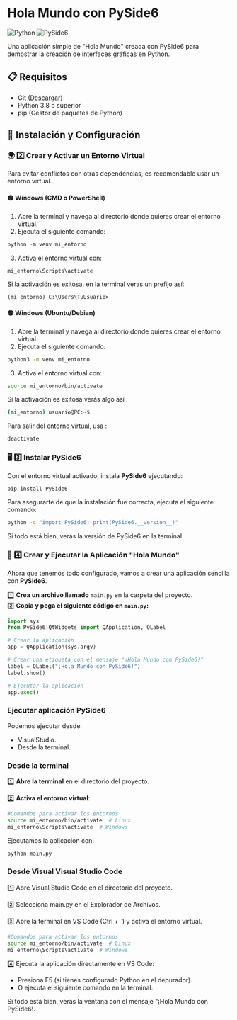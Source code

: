 # Hola Mundo con PySide6

![Python](https://img.shields.io/badge/Python-3.8%2B-blue)
![PySide6](https://img.shields.io/badge/PySide6-6.5.0-green)

Una aplicación simple de "Hola Mundo" creada con PySide6 para demostrar la creación de interfaces gráficas en Python.

## 📋 Requisitos

- Git ([Descargar](https://git-scm.com/))
- Python 3.8 o superior
- pip (Gestor de paquetes de Python)
 
## 🚀 Instalación y Configuración

### 🌍 2️⃣ Crear y Activar un Entorno Virtual
Para evitar conflictos con otras dependencias, es recomendable usar un entorno virtual.

#### 🟢 Windows (CMD o PowerShell)
1. Abre la terminal y navega al directorio donde quieres crear el entorno virtual.
2. Ejecuta el siguiente comando:

```powershell
python -m venv mi_entorno
```


3. Activa el entorno virtual con:

```
mi_entorno\Scripts\activate
```


Si la activación es exitosa, en la terminal veras un prefijo así: 

```
(mi_entorno) C:\Users\TuUsuario>
```
#### 🟢 Windows (Ubuntu/Debian)
1. Abre la terminal y navega al directorio donde quieres crear el entorno virtual.
2. Ejecuta el siguiente comando:


```bash
python3 -m venv mi_entorno
```

3. Activa el entorno virtual con: 
```bash
source mi_entorno/bin/activate
```
Si la activación es exitosa verás algo así : 

```bash
(mi_entorno) usuario@PC:~$
```

Para salir del entorno virtual, usa : 

```bash
deactivate
```
### 🖥️ 3️⃣ Instalar PySide6
Con el entorno virtual activado, instala **PySide6** ejecutando:

```bash
pip install PySide6
```

Para asegurarte de que la instalación fue correcta, ejecuta el siguiente comando:

```bash
python -c "import PySide6; print(PySide6.__version__)"
```
Si todo está bien, verás la versión de PySide6 en la terminal.

### 📝 4️⃣ Crear y Ejecutar la Aplicación "Hola Mundo"
Ahora que tenemos todo configurado, vamos a crear una aplicación sencilla con **PySide6**.

1️⃣ **Crea un archivo llamado** `main.py` en la carpeta del proyecto.  
2️⃣ **Copia y pega el siguiente código en `main.py`:**

```python
import sys
from PySide6.QtWidgets import QApplication, QLabel

# Crear la aplicación
app = QApplication(sys.argv)

# Crear una etiqueta con el mensaje "¡Hola Mundo con PySide6!"
label = QLabel("¡Hola Mundo con PySide6!")
label.show()

# Ejecutar la aplicación
app.exec()

```

### Ejecutar aplicación PySide6

Podemos ejecutar desde: 
* VisualStudio.
* Desde la terminal. 

### Desde la terminal

1️⃣ **Abre la terminal** en el directorio del proyecto. 

2️⃣ **Activa el entorno virtual**:

```bash
#Comandos para activar los entornos
source mi_entorno/bin/activate  # Linux
mi_entorno\Scripts\activate  # Windows
```

Ejecutamos la aplicacion con: 

```bash
python main.py
```

### Desde Visual Visual Studio Code 

1️⃣ Abre Visual Studio Code en el directorio del proyecto.

2️⃣ Selecciona main.py en el Explorador de Archivos.

3️⃣ Abre la terminal en VS Code (Ctrl + `) y activa el entorno virtual.

```bash
#Comandos para activar los entornos
source mi_entorno/bin/activate  # Linux
mi_entorno\Scripts\activate  # Windows
```

4️⃣ Ejecuta la aplicación directamente en VS Code:

* Presiona F5 (si tienes configurado Python en el depurador).
* O ejecuta el siguiente comando en la terminal:

Si todo está bien, verás la ventana con el mensaje "¡Hola Mundo con PySide6!.